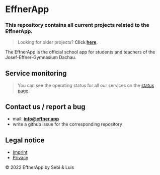 # EffnerApp

### This repository contains all current projects related to the EffnerApp.
> Looking for older projects? **Click [here](https://github.com/EffnerAppArchive).**

The EffnerApp is the official school app for students and teachers of the Josef-Effner-Gymnasium Dachau.

## Service monitoring

> You can see the operating status for all our services on the [status page](https://status.effner.app).

## Contact us / report a bug

* mail: **info@effner.app**
* write a github issue for the corresponding repository

## Legal notice
* [Imprint](https://effner.app/imprint)
* [Privacy](https://effner.app/privacy)

© 2022 EffnerApp by Sebi & Luis
